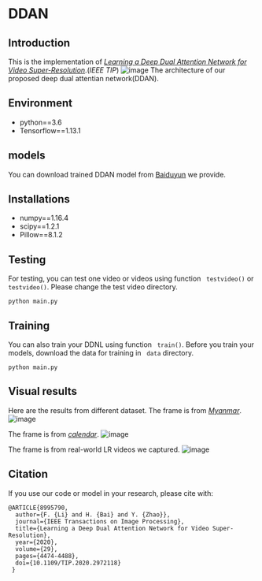 # DDAN
## Introduction
This is the implementation of [*Learning a Deep Dual Attention Network
for Video Super-Resolution*](https://ieeexplore.ieee.org/document/8995790).(*IEEE TIP*)
![image](https://github.com/lifengshiwo/DDAN/blob/main/figures/DDAN.png)
The architecture of our proposed deep dual attentian network(DDAN).
## Environment
+ python==3.6 
+ Tensorflow==1.13.1
## models
You can download trained DDAN model from [Baiduyun]() we provide.
## Installations
+ numpy==1.16.4
+ scipy==1.2.1
+ Pillow==8.1.2
## Testing
For testing, you can test one video or videos using function ``` testvideo()``` or ``` testvideo()```. Please change the test video directory.
```
python main.py
```
## Training
You can also train your DDNL using function ``` train()```. Before you train your models, download the data for training in ``` data``` directory.
```
python main.py
```
## Visual results
Here are the results from different dataset.
The frame is from [*Myanmar*](https://ieeexplore.ieee.org/document/7444187).
![image](https://github.com/lifengshiwo/DDAN/blob/main/figures/vis1.png)

The frame is from [*calendar*](https://openaccess.thecvf.com/content_cvpr_2017/papers/Caballero_Real-Time_Video_Super-Resolution_CVPR_2017_paper.pdf). 
![image](https://github.com/lifengshiwo/DDAN/blob/main/figures/vis2.png)


The frame is from real-world LR videos we captured.
![image](https://github.com/lifengshiwo/DDAN/blob/main/figures/vis3.png)

## Citation
If you use our code or model in your research, please cite with:
```
@ARTICLE{8995790,
  author={F. {Li} and H. {Bai} and Y. {Zhao}},
  journal={IEEE Transactions on Image Processing},
  title={Learning a Deep Dual Attention Network for Video Super-Resolution},
  year={2020},
  volume={29},
  pages={4474-4488},
  doi={10.1109/TIP.2020.2972118}
 }
```
